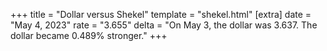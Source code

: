 +++
title = "Dollar versus Shekel"
template = "shekel.html"
[extra]
date = "May  4, 2023"
rate = "3.655"
delta = "On May  3, the dollar was 3.637. The dollar became 0.489% stronger."
+++
